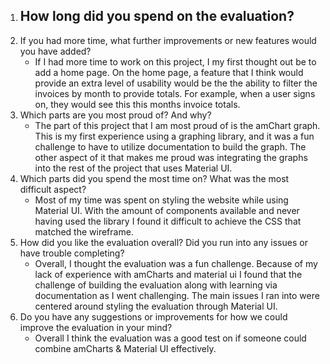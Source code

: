 1. How long did you spend on the evaluation?
	-
2. If you had more time, what further improvements or new features would you have added?
   - If I had more time to work on this project, I my first thought out be to add a home page. On the home page, a feature that I think would provide an extra level of usability would be the the ability to filter the invoices by month to provide totals. For example, when a user signs on, they would see this this months invoice totals.
3. Which parts are you most proud of? And why?
   - The part of this project that I am most proud of is the amChart graph. This is my first experience using a graphing library, and it was a fun challenge to have to utilize documentation to build the graph. The other aspect of it that makes me proud was integrating the graphs into the rest of the project that uses Material UI.
4. Which parts did you spend the most time on? What was the most difficult aspect?
   - Most of my time was spent on styling the website while using Material UI. With the amount of components available and never having used the library I found it difficult to achieve the CSS that matched the wireframe.
5. How did you like the evaluation overall? Did you run into any issues or have trouble completing?
   - Overall, I thought the evaluation was a fun challenge. Because of my lack of experience with amCharts and material ui I found that the challenge of building the evaluation along with learning via documentation as I went challenging. The main issues I ran into were centered around styling the evaluation through Material UI.
6. Do you have any suggestions or improvements for how we could improve the evaluation in your mind?
   - Overall I think the evaluation was a good test on if someone could combine amCharts & Material UI effectively.